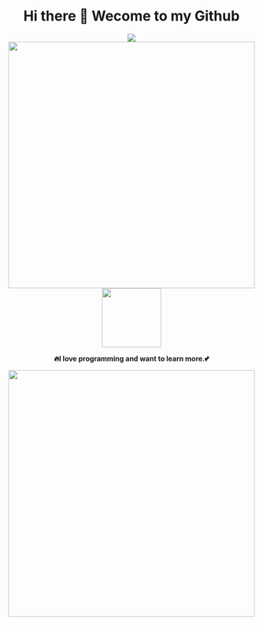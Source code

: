<h1 align="center"> Hi there 👋 Wecome to my Github</h1>
<div align="center">

</div>
<div align="center"> 
<img src="https://count.getloli.com/@icloudza?name=icloudza&theme=moebooru-h&padding=10&offset=0&align=top&scale=2&pixelated=1&darkmode=0">
<br>
<a href="https://github.com/icloudza">
<img width="500" src="https://github-readme-stats.vercel.app/api?username=icloudza&hide_border=true&show_icons=true&count_private=true&bg_color=90,3f9eff90,f687ff90&title_color=fff&text_color=fff&icon_color=f687ff&border_radius=0">
    <br>
<img src="https://avatars.githubusercontent.com/u/50488999?v=4" width="120">
</a>

**🔥I love programming and want to learn more.💕**

<a href="https://github.com/icloudza">
<img width="500" src="https://github-readme-stats.vercel.app/api/top-langs/?username=icloudza&hide_border=true&layout=compact&bg_color=135,f687ff90,3f9eff90&text_color=fff&title_color=fff&border_radius=0&card_width=450">
</a>
</div>
